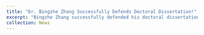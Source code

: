 ```yaml
---
title: "Dr. Bingzhe Zhang Successfully Defends Doctoral Dissertation!"
excerpt: "Bingzhe Zhang successfully defended his doctoral dissertation titled Study on Seismic Performance and Influencing Factors of Laminated Rubber Bearing Supported Bridges based on Deep Neural Networks at Southeast University, Nanjing. The members of the dissertation committee included Professor Qiao Huang, Professor Wen Xiong, Professor Jingquan Wang, Professor Zhenghua Zhou, Associate Professor Ming Yang and Associate Professor Yuan Ren.<br/><img src='/images/defense1.png'><img src='/images/defense2.png'>"
collection: News
---
```

